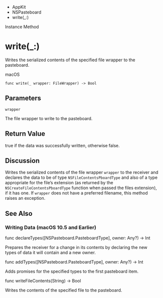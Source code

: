 

- AppKit
- NSPasteboard
-  write(\_:) 

Instance Method

# write(\_:)

Writes the serialized contents of the specified file wrapper to the pasteboard.

macOS

``` source
func write(_ wrapper: FileWrapper) -> Bool
```

## Parameters 

`wrapper`  

The file wrapper to write to the pasteboard.

## Return Value

true if the data was successfully written, otherwise false.

## Discussion

Writes the serialized contents of the file wrapper `wrapper` to the receiver and declares the data to be of type `NSFileContentsPboardType` and also of a type appropriate for the file’s extension (as returned by the `NSCreateFileContentsPboardType` function when passed the files extension), if it has one. If `wrapper` does not have a preferred filename, this method raises an exception.

## See Also

### Writing Data (macOS 10.5 and Earlier)

func declareTypes([NSPasteboard.PasteboardType], owner: Any?) -> Int

Prepares the receiver for a change in its contents by declaring the new types of data it will contain and a new owner.

func addTypes([NSPasteboard.PasteboardType], owner: Any?) -> Int

Adds promises for the specified types to the first pasteboard item.

func writeFileContents(String) -> Bool

Writes the contents of the specified file to the pasteboard.

